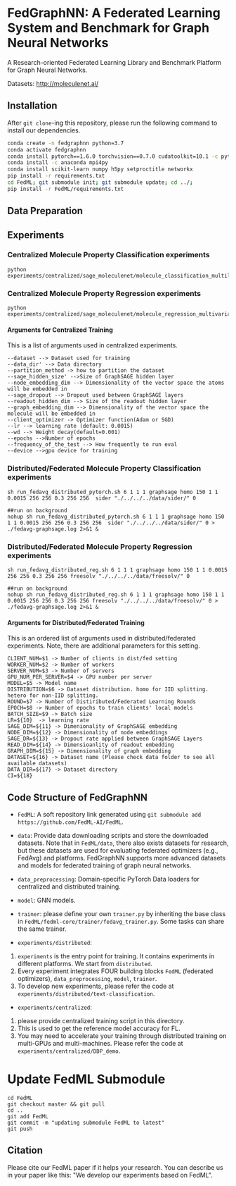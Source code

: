 # FedGraphNN: A Federated Learning System and Benchmark for Graph Neural Networks
A Research-oriented Federated Learning Library and Benchmark Platform for Graph Neural Networks. 


Datasets: http://moleculenet.ai/

## Installation
<!-- http://doc.fedml.ai/#/installation -->
After `git clone`-ing this repository, please run the following command to install our dependencies.

```bash
conda create -n fedgraphnn python=3.7
conda activate fedgraphnn
conda install pytorch==1.6.0 torchvision==0.7.0 cudatoolkit=10.1 -c pytorch -n fedmolecule
conda install -c anaconda mpi4py
conda install scikit-learn numpy h5py setproctitle networkx
pip install -r requirements.txt 
cd FedML; git submodule init; git submodule update; cd ../;
pip install -r FedML/requirements.txt
```

## Data Preparation


## Experiments 


### Centralized Molecule Property Classification experiments
```
python experiments/centralized/sage_moleculenet/molecule_classification_multilabel.py
```

### Centralized Molecule Property Regression experiments
```
python experiments/centralized/sage_moleculenet/molecule_regression_multivariate.py
```

#### Arguments for Centralized Training
This is a list of arguments used in centralized experiments. 
```
--dataset --> Dataset used for training
--data_dir' --> Data directory
--partition_method -> how to partition the dataset
--sage_hidden_size' -->Size of GraphSAGE hidden layer
--node_embedding_dim --> Dimensionality of the vector space the atoms will be embedded in
--sage_dropout --> Dropout used between GraphSAGE layers
--readout_hidden_dim --> Size of the readout hidden layer
--graph_embedding_dim --> Dimensionality of the vector space the molecule will be embedded in
--client_optimizer -> Optimizer function(Adam or SGD)
--lr --> learning rate (default: 0.0015)
--wd --> Weight decay(default=0.001)
--epochs -->Number of epochs
--frequency_of_the_test --> How frequently to run eval
--device -->gpu device for training
```

### Distributed/Federated Molecule Property Classification experiments
```
sh run_fedavg_distributed_pytorch.sh 6 1 1 1 graphsage homo 150 1 1 0.0015 256 256 0.3 256 256  sider "./../../../data/sider/" 0

##run on background
nohup sh run_fedavg_distributed_pytorch.sh 6 1 1 1 graphsage homo 150 1 1 0.0015 256 256 0.3 256 256  sider "./../../../data/sider/" 0 > ./fedavg-graphsage.log 2>&1 &
```

### Distributed/Federated Molecule Property Regression experiments
```
sh run_fedavg_distributed_reg.sh 6 1 1 1 graphsage homo 150 1 1 0.0015 256 256 0.3 256 256 freesolv "./../../../data/freesolv/" 0

##run on background
nohup sh run_fedavg_distributed_reg.sh 6 1 1 1 graphsage homo 150 1 1 0.0015 256 256 0.3 256 256 freesolv "./../../../data/freesolv/" 0 > ./fedavg-graphsage.log 2>&1 &
```

#### Arguments for Distributed/Federated Training
This is an ordered list of arguments used in distributed/federated experiments. Note, there are additional parameters for this setting.
```
CLIENT_NUM=$1 -> Number of clients in dist/fed setting
WORKER_NUM=$2 -> Number of workers
SERVER_NUM=$3 -> Number of servers
GPU_NUM_PER_SERVER=$4 -> GPU number per server
MODEL=$5 -> Model name
DISTRIBUTION=$6 -> Dataset distribution. homo for IID splitting. hetero for non-IID splitting.
ROUND=$7 -> Number of Distiributed/Federated Learning Rounds
EPOCH=$8 -> Number of epochs to train clients' local models
BATCH_SIZE=$9 -> Batch size 
LR=${10}  -> learning rate
SAGE_DIM=${11} -> Dimenionality of GraphSAGE embedding
NODE_DIM=${12} -> Dimensionality of node embeddings
SAGE_DR=${13} -> Dropout rate applied between GraphSAGE Layers
READ_DIM=${14} -> Dimensioanlity of readout embedding
GRAPH_DIM=${15} -> Dimensionality of graph embedding
DATASET=${16} -> Dataset name (Please check data folder to see all available datasets)
DATA_DIR=${17} -> Dataset directory
CI=${18}
```

## Code Structure of FedGraphNN
<!-- Note: The code of FedGraphNN only uses `FedML/fedml_core` and `FedML/fedml_api`.
In near future, once FedML is stable, we will release it as a python package. 
At that time, we can install FedML package with pip or conda, without the need to use Git submodule. -->

- `FedML`: A soft repository link generated using `git submodule add https://github.com/FedML-AI/FedML`.

- `data`: Provide data downloading scripts and store the downloaded datasets.
Note that in `FedML/data`, there also exists datasets for research, but these datasets are used for evaluating federated optimizers (e.g., FedAvg) and platforms. FedGraphNN supports more advanced datasets and models for federated training of graph neural networks.

- `data_preprocessing`: Domain-specific PyTorch Data loaders for centralized and distributed training. 

- `model`: GNN models.

- `trainer`: please define your own `trainer.py` by inheriting the base class in `FedML/fedml-core/trainer/fedavg_trainer.py`.
Some tasks can share the same trainer.

- `experiments/distributed`: 
1. `experiments` is the entry point for training. It contains experiments in different platforms. We start from `distributed`.
1. Every experiment integrates FOUR building blocks `FedML` (federated optimizers), `data_preprocessing`, `model`, `trainer`.
3. To develop new experiments, please refer the code at `experiments/distributed/text-classification`.

- `experiments/centralized`: 
1. please provide centralized training script in this directory. 
2. This is used to get the reference model accuracy for FL. 
3. You may need to accelerate your training through distributed training on multi-GPUs and multi-machines. Please refer the code at `experiments/centralized/DDP_demo`.


# Update FedML Submodule
```
cd FedML
git checkout master && git pull
cd ..
git add FedML
git commit -m "updating submodule FedML to latest"
git push
```


## Citation
Please cite our FedML paper if it helps your research.
You can describe us in your paper like this: "We develop our experiments based on FedML".

 
